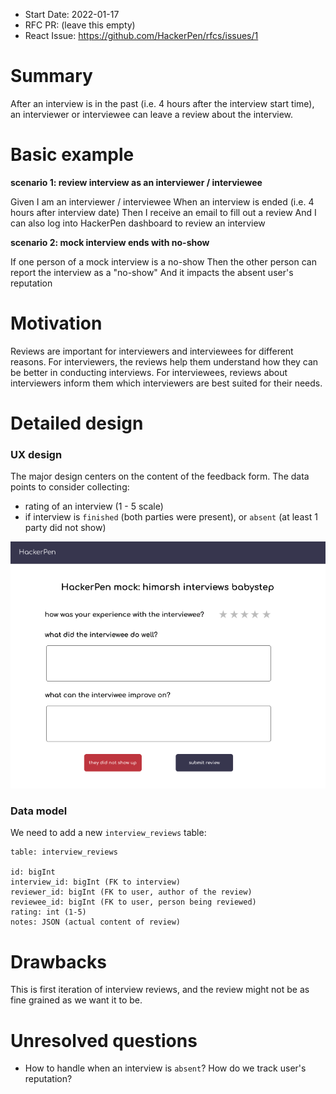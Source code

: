 - Start Date: 2022-01-17
- RFC PR: (leave this empty)
- React Issue: https://github.com/HackerPen/rfcs/issues/1

# Summary

After an interview is in the past (i.e. 4 hours after the interview start time), an interviewer or interviewee can leave a review about the interview.

# Basic example

**scenario 1: review interview as an interviewer / interviewee**

Given I am an interviewer / interviewee
When an interview is ended (i.e. 4 hours after interview date)
Then I receive an email to fill out a review
And I can also log into HackerPen dashboard to review an interview


**scenario 2: mock interview ends with no-show**

If one person of a mock interview is a no-show
Then the other person can report the interview as a "no-show"
And it impacts the absent user's reputation

# Motivation

Reviews are important for interviewers and interviewees for different reasons. For interviewers, the reviews help them understand how they can be better in conducting interviews. For interviewees, reviews about interviewers inform them which interviewers are best suited for their needs.

# Detailed design

### UX design

The major design centers on the content of the feedback form. The data points to consider collecting:

- rating of an interview (1 - 5 scale)
- if interview is `finished` (both parties were present), or `absent` (at least 1 party did not show)

![feedback design](feedback_design_1.png)

### Data model

We need to add a new `interview_reviews` table:

```
table: interview_reviews

id: bigInt
interview_id: bigInt (FK to interview)
reviewer_id: bigInt (FK to user, author of the review)
reviewee_id: bigInt (FK to user, person being reviewed)
rating: int (1-5)
notes: JSON (actual content of review)
```

# Drawbacks

This is first iteration of interview reviews, and the review might not be as fine grained as we want it to be.

# Unresolved questions

- How to handle when an interview is `absent`? How do we track user's reputation?
